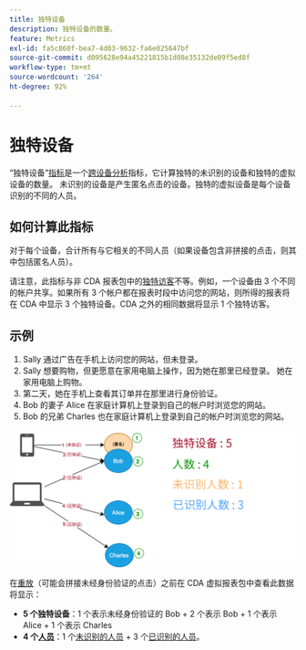 ```yaml
---
title: 独特设备
description: 独特设备的数量。
feature: Metrics
exl-id: fa5c860f-bea7-4d03-9632-fa6e025647bf
source-git-commit: d095628e94a45221815b1d08e35132de09f5ed8f
workflow-type: tm+mt
source-wordcount: '264'
ht-degree: 92%

---
```


# 独特设备

“独特设备”[指标](overview.md)是一个[跨设备分析](../cda/overview.md)指标，它计算独特的未识别的设备和独特的虚拟设备的数量。 未识别的设备是产生匿名点击的设备。独特的虚拟设备是每个设备识别的不同的人员。

## 如何计算此指标

对于每个设备，合计所有与它相关的不同人员（如果设备包含非拼接的点击，则其中包括匿名人员）。

请注意，此指标与非 CDA 报表包中的[独特访客](unique-visitors.md)不等。例如，一个设备由 3 个不同的帐户共享。如果所有 3 个帐户都在报表时段中访问您的网站，则所得的报表将在 CDA 中显示 3 个独特设备。CDA 之外的相同数据将显示 1 个独特访客。

## 示例

1. Sally 通过广告在手机上访问您的网站，但未登录。
1. Sally 想要购物，但更愿意在家用电脑上操作，因为她在那里已经登录。 她在家用电脑上购物。
1. 第二天，她在手机上查看其订单并在那里进行身份验证。
1. Bob 的妻子 Alice 在家庭计算机上登录到自己的帐户时浏览您的网站。
1. Bob 的兄弟 Charles 也在家庭计算机上登录到自己的帐户时浏览您的网站。

![独特设备数](/help/components/metrics/assets/Unique_Devices_Count.png)

在[重放](/help/components/cda/replay.md)（可能会拼接未经身份验证的点击）之前在 CDA 虚拟报表包中查看此数据将显示：

* **5 个独特设备**：1 个表示未经身份验证的 Bob + 2 个表示 Bob + 1 个表示 Alice + 1 个表示 Charles
* **4 个[人员](people.md)**：1 个[未识别的人员](unidentified-people.md) + 3 个[已识别的人员](identified-people.md)。
